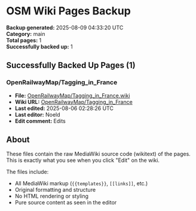 ﻿# OSM Wiki Pages Backup

**Backup generated:** 2025-08-09 04:33:20 UTC<br>
**Category:** main<br>
**Total pages:** 1<br>
**Successfully backed up:** 1
## Successfully Backed Up Pages (1)

### OpenRailwayMap/Tagging_in_France

- **File:** [OpenRailwayMap/Tagging_in_France.wiki](OpenRailwayMap/Tagging_in_France.wiki)
- **Wiki URL:** [OpenRailwayMap/Tagging_in_France](https://wiki.openstreetmap.org/wiki/OpenRailwayMap/Tagging_in_France)
- **Last edited:** 2025-08-06 02:28:26 UTC
- **Last editor:** Noeld
- **Edit comment:** Edits

## About

These files contain the raw MediaWiki source code (wikitext) of the pages.
This is exactly what you see when you click "Edit" on the wiki.

The files include:
- All MediaWiki markup (`{{templates}}`, `[[links]]`, etc.)
- Original formatting and structure
- No HTML rendering or styling
- Pure source content as seen in the editor